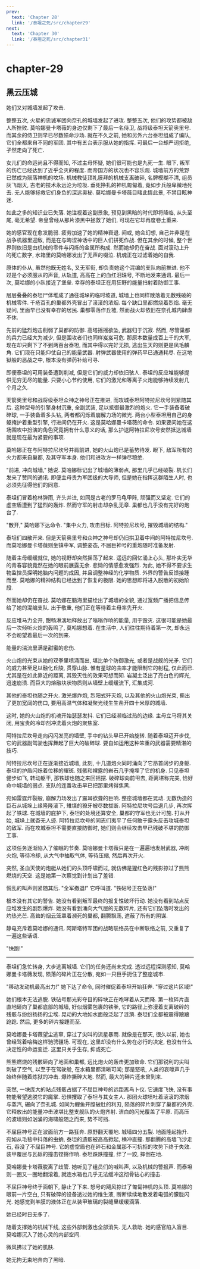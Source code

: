 ```yaml
---
prev:
  text: 'Chapter 28'
  link: '/泰坦之死/src/chapter29'
next:
  text: 'Chapter 30'
  link: '/泰坦之死/src/chapter31'
---
```


# chapter-29

## 黑云压城

她们又对城墙发起了攻击.

整整五次, 火星的忠诚军团向奈孔的城墙发起了进攻. 整整五次, 他们的攻势都被敌人所挫败. 莫哈娜曼卡塔薇的身边仅剩下了最后一名侍卫, 战将级泰坦天箭奥里号. 而其余的侍卫则早已尽数殒命沙场. 就在不久之前, 她和另外六台泰坦组成了编队, 它们全都来自不同的军团. 其中有五台表示服从她的指挥. 可最后一台却严词拒绝, 孑然走向了死亡.

女儿们的命运尚且不得而知, 不过主母怀疑, 她们很可能也是九死一生. 眼下, 叛军的伤亡已经达到了近乎全灭的程度. 而帝国方的状况也不容乐观. 城墙前方的荒野已然成为殒落神机的坟场. 机械教徒顶礼膜拜的机械支离破碎, 名牌模糊不清, 组员灰飞烟灭, 古老的技术永远沦为垃圾. 垂死挣扎的神机匍匐着, 竟如步兵般卑微地死去. 无人能够拯救它们身负的深远奥秘. 莫哈娜曼卡塔薇目睹此情此景, 不禁目眩神迷.

如此之多的知识业已失落. 她注视着这副景象, 预见到黑暗的时代即将降临, 从头至尾, 毫无希望. 帝皇曾经从那片漆黑中拯救了她们, 可现在它却再度卷土重来.

她的感官现在愈发脆弱. 疲劳加速了她的精神衰退. 间或, 她会幻想, 自己并非是在战争机器里迎敌, 而是在与晦涩神话中的巨人们拼死作战. 但在其余的时候, 整个世界则依旧是由机械的零件与闪烁的金属所构成. 然而她却仍在奋战. 面对滚动上升的死亡数字, 水箱里的莫哈娜发出了无声的啜泣. 机魂正在过滤着她的自我.

原体的仆从, 虽然他既无姓名, 又无军衔, 却负责她这个混编的支队向前推进. 他不过是个必须服从的声音, 从轨道, 高高在上的血红泪珠号, 不断地发来通讯. 最后一次, 莫哈娜的小队接近了堡垒. 幸存的泰坦正在用狂野的能量扫射着防御工事.

层层叠叠的泰坦尸体堆成了通往城垛的临时坡道, 城墙上也同样散落着无数残破的机械零件. 千疮百孔的巢都外壳冒出了滚滚的浓烟. 每个缺口里都燃烧着烈焰. 毫无疑问, 里面早已没有幸存的居民. 巢都零落作丘墟, 然而战火却依旧在奈孔城内肆虐不休.

先前的猛烈炮击削弱了巢都的防御. 高塔摇摇欲坠, 武器归于沉寂. 然而, 尽管巢都的兵力已经大为减少, 但是围攻者们也同样岌岌可危. 那原本数量成百上千的大军, 现在却只剩下了不到两百台泰坦, 而其中得以完好无损, 逃出生天的则更是凤毛麟角. 它们现在只能仰仗自己的能量武器. 射弹武器使用的弹药早已通通耗尽. 在这地狱般的恶战之中, 根本没有弹药补给可寻.

即便泰坦的可用装备遭到削减, 但是它们的威力却依旧骇人. 泰坦的反应堆能够提供无穷无尽的能量. 只要小心节约使用, 它们的激光和等离子火炮能够持续发射几个月之久.

天箭奥里号和战将级泰坦众神之神号正在推进, 而攻城泰坦阿特拉尼坎号则紧随其后. 这种型号的引擎身材沉重, 全副武装, 足以抵御最激烈的炮火. 它一手装备着破碎球, 一手装备着多头钻, 两者都闪烁着崩解力场的微光. 两台小型泰坦用自己的身躯掩护着重型引擎, 行进间仍在开火. 这是莫哈娜曼卡塔薇的命令. 如果要问她在这场围攻中扮演的角色究竟拥有什么意义的话, 那么护送阿特拉尼坎号安然抵达城墙就是现在最为紧要的事项.

莫哈娜正在与阿特拉尼坎号并肩前进, 她的火山炮已是蓄势待发. 眼下, 敌军所有的火力都来自巢都, 及其守军本身. 他们和进攻方一样弹尽粮绝.

"前进, 冲向城墙," 她说. 莫哈娜标记出了城墙的薄弱点, 那里几乎已经破裂. 机长们发来了赞同的通讯. 即便主母贵为军团级的大导师, 但是她在指挥这群陌生人时, 也必须先征得他们的同意.

泰坦们冒着枪林弹雨, 齐头并进, 如同是古老的罗马龟甲阵, 顽强而又坚定. 它们的虚空盾遭到了猛烈的轰炸. 然而守军的射击却杂乱无章. 巢都也几乎没有完好的炮台了.

"散开," 莫哈娜下达命令. "集中火力, 攻击目标. 阿特拉尼坎号, 摧毁城墙的结构."

泰坦们四散开来. 但是天箭奥里号和众神之神号却仍旧拱卫着中间的阿特拉尼坎号. 而莫哈娜曼卡塔薇则坐镇中军, 调整姿态, 不屈巨神号的重炮随时准备发射.

随着主母缓缓就位, 她的视野却突然摇荡了起来. 遥远的回忆涌上心头, 那朴实无华的青春容貌竟然在她的眼前展露无余. 悲恸的情感愈发强烈. 为此, 她不得不要求生物监控员探明她脑内问题的成因, 并且调整神经的化学物质. 外界的警告反馈接踵而至. 莫哈娜的精神结构已经达到了恢复的极限. 她的思想即将进入脱散的初始阶段.

然而她却仍在奋战. 莫哈娜在脑海里描绘出了城墙的全貌, 通过宽频广播把信息传给了她的混编支队. 出于敬重, 他们正在等待着主母率先开火.

反应堆马力全开, 酣畅淋漓地释放出了嗡嗡作响的能量, 用于毁灭. 这很可能是她最后一次倾听火炮的轰鸣了, 莫哈娜想着. 在生活中, 人们往往期待着第一次, 却永远不会盼望着最后一次的到来.

能量的湍流里满是甜蜜的悲伤.

火山炮的光束从她的双拳里喷涌而出, 堪比单个防御激光, 或者是战舰的光矛. 它们的威力甚至足以融化丘陵, 贯穿山脉. 惟有星球的曲率才能限制它的射程, 仅此而已. 尤其是在如此靠近的距离, 其毁灭性的效果可想而知. 岩凝土泛出了亮白色的辉光, 迅速崩溃. 而巨大的熔融块状物质则从墙壁上缓缓流下, 汇集成河.

其他的泰坦也随之开火. 激光爆炸炮, 烈阳式歼灭炮, 以及其他的火山炮光束, 撕出了更加宽阔的伤口, 要用高温气体和凝聚光线生生凿开四十米厚的城墙.

这时, 她的火山炮的机魂开始瑟瑟发抖. 它们已经濒临过热的边缘. 主母立马将其关闭, 用宝贵的冷却剂冲洗着火炮的聚焦室.

阿特拉尼坎号走向闪闪发亮的墙壁, 手中的钻头早已开始旋转. 随着泰坦迈开步伐, 它的武器副驾驶也挥舞起了巨大的破碎球. 要自如运用这种笨重的武器需要精湛的技巧.

阿特拉尼坎号正在逐渐接近城墙, 此刻, 十几道炮火同时涌向了它昂首阔步的身躯. 泰坦的护盾闪烁着位移的耀斑. 残骸和裸露的岩石几乎掩埋了它的机身. 只见泰坦健步如飞, 转动躯干, 那铁球也随之来回摇摆. 破碎球向前甩去, 距离堪称完美, 恰好命中城墙的弱点. 支队的连番攻击早已把那里烤得焦黑.

宛如雷霆炸裂般, 崩解力场发出了震耳欲聋的巨响. 整座城墙都在晃动. 无数伪造的巨石从城垛上缘隆隆滚下, 雉堞的獠牙被尽数拔断. 阿特拉尼坎号后退几步, 再次挥起了铁球. 在城墙的庇护下, 泰坦的处境还算安全, 巢都的守军也无计可施. 打从开始, 城垛上就杳无人迹. 阿特拉尼坎号的同志们夷平了任何敢于露头反击攻城泰坦的敌军. 而在攻城泰坦不需要直接防御时, 她们则会继续攻击早已残破不堪的防御工事.

这项任务逐渐陷入了催眠的节奏. 莫哈娜曼卡塔薇只是在一遍遍地发射武器, 冲刷火炮, 等待冷却, 从大气中抽取气体, 等待压缩, 然后再次开火.

突然, 圣血天使的炮艇从她们的头顶呼啸而过, 就仿佛是猩红色的残影掠过了熊熊燃烧的天空. 这是她第一次察觉到计划出了差错.

慌乱的叫声则紧随其后. "全军撤退!" 它呼叫道. "铁砧号正在坠落!"

根本没有其它的警告. 她没有看到叛军最终的报复性破坏行动. 她没有看到站点反应堆发生的剧烈爆炸. 她没有看到涌向大气层的无数碎片, 还有它们坠落时发出的灼热光芒. 高耸的烟云笼罩着濒死的巢都, 翻腾飘荡, 遮蔽了所有的阴谋.

静电充斥着莫哈娜的通讯. 阿斯塔特军团的战略联络员在中断联络之前, 又重复了一遍这些话语.

"快跑!"

--------

泰坦们急忙转身, 大步逃离城墙. 它们的任务还尚未完成. 透过远程探测感知, 莫哈娜曼卡塔薇发现, 陨落的碎片正在分散, 宛如一只巨手扼住了整座城市.

"移动发动机最高出力!" 她下达了命令, 同时催促着泰坦开始狂奔. "穿过这片区域!"

她们根本无法逃脱. 铁砧号那光彩夺目的碎块正在咆哮着从天而降. 第一枚碎片直直地砸向了巢都底部的城墙, 好似烟雾包裹的铁拳, 它的路径上弥漫着支离破碎的残骸与纷纷扬扬的尘埃. 晃动的大地如水面般泛起了涟漪. 泰坦们全都被震得踉踉跄跄. 然后, 更多的碎片接踵而至.

莫哈娜曼卡塔薇望尘逃窜, 穿过了尖叫的流星暴雨. 就像是在那天, 很久以前, 她也曾经驾着哈梅这样驰骋疆场. 可现在, 这里却没有什么势在必行的决定, 也没有什么决定性的命运变迁. 这里只关乎生存, 抑或死亡.

熊熊燃烧的残骸砸向了地面和巢都, 远比炮火的轰击更加致命. 它们那锐利的尖叫刺破了空气, 以至于在驾驶舱, 在水箱里都清晰可闻; 那是怒吼, 人类的哀嚎声几乎始终伴随着炼狱的冲击. 爆炸撕碎大地. 然而, 最大的碎片还未曾到来.

突然, 一块庞大的站点残骸占据了不屈巨神号的远距离鸟卜仪. 它速度飞快, 没有事物能奢望逃脱它的魔掌. 恐惧攫取了泰坦与其女主人. 那团火球喷吐着滚滚的浓烟与蒸汽, 碾向了奈孔城. 如同为鲤鱼开膛破肚的利刃, 陨落的碎片刺穿了巢都的外壳. 它释放出的能量冲击波堪比整支舰队的火炮齐射. 洁白的闪光覆盖了平原. 而高压的波墙则如汹涌的海啸般随之而来, 势不可挡.

不屈巨神号正在波面前方一路狂奔. 原野翻天覆地. 城墙四分五裂. 地面隆起抬升. 宛如从毛毯中抖落的虫蚋, 泰坦的遗骸被高高掀起, 横冲直撞. 那翻腾的高墙飞沙走石, 吞没了不屈巨神号. 它的虚空盾也在碎石和金属那不可抗拒的攻势下终于失效. 装甲覆层与瓦砾的撞击铿锵作响. 泰坦跌跌撞撞, 绊了一跤, 摔倒在地.

莫哈娜曼卡塔薇脱离了歧管. 她听见了组员们的喊叫声, 以及机械的警报声. 而泰坦则一圈又一圈地翻滚着, 就连水箱也几乎无法缓冲这彻骨钻心的撞击.

不屈巨神号终于面朝下, 静止了下来. 怒号的飓风掠过了匍匐神机的头顶. 莫哈娜的眼前一片空白, 只有破碎的设备透过她的维生液, 断断续续地散发着电弧的朦胧闪光. 她感觉到羊膜的液体正在从装甲玻璃的裂缝里缓缓滴落.

她已经时日无多了.

随着支撑她的机械下线, 这些外部刺激也全部消失. 无人救助. 她的感官陷入盲目. 莫哈娜沉入了她心灵的内部空间.

微风拂过了她的肌肤.

她无拘无束地奔向了黑暗.
